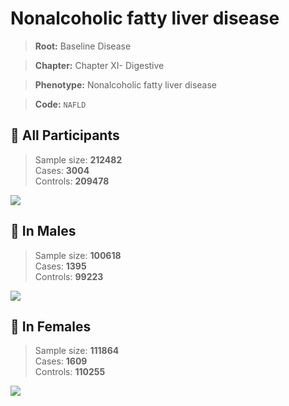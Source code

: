 # Nonalcoholic fatty liver disease

> **Root:** Baseline Disease  

> **Chapter:** Chapter XI- Digestive  

> **Phenotype:** Nonalcoholic fatty liver disease  

> **Code:** `NAFLD`

## 🧪 All Participants  
> Sample size: **212482**  
> Cases: **3004**  
> Controls: **209478**
<img src="/Disease/Figures/ALL/Incidence/NAFLD.png"/>
<CsvTable src="/Disease_Data/ALL/Incidence/COX_NAFLD.csv" label="🔍 View full results" />

## 👨 In Males  
> Sample size: **100618**  
> Cases: **1395**  
> Controls: **99223**
<img src="/Disease/Figures/Male/Incidence/NAFLD.png"/>
<CsvTable src="/Disease_Data/Male/Incidence/COX_NAFLD.csv" label="🔍 View full results" />

## 👩 In Females  
> Sample size: **111864**  
> Cases: **1609**  
> Controls: **110255**
<img src="/Disease/Figures/Female/Incidence/NAFLD.png"/>
<CsvTable src="/Disease_Data/Female/Incidence/COX_NAFLD.csv" label="🔍 View full results" />
